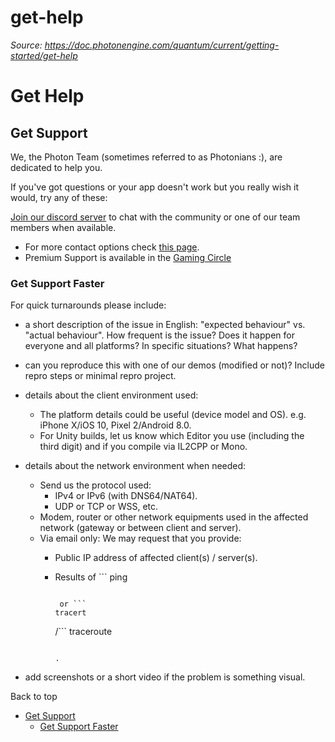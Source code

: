 # get-help

_Source: https://doc.photonengine.com/quantum/current/getting-started/get-help_

# Get Help

## Get Support

We, the Photon Team (sometimes referred to as Photonians :), are dedicated to help you.

If you've got questions or your app doesn't work but you really wish it would, try any of these:

[Join our discord server](https://dashboard.photonengine.com/Account/Profile) to chat with the community or one of our team members when available.

- For more contact options check [this page](https://www.photonengine.com/contact).
- Premium Support is available in the [Gaming Circle](https://www.photonengine.com/gaming)

### Get Support Faster

For quick turnarounds please include:

- a short description of the issue in English: "expected behaviour" vs. "actual behaviour". How frequent is the issue? Does it happen for everyone and all platforms? In specific situations? What happens?

- can you reproduce this with one of our demos (modified or not)? Include repro steps or minimal repro project.

- details about the client environment used:

  - The platform details could be useful (device model and OS). e.g. iPhone X/iOS 10, Pixel 2/Android 8.0.
  - For Unity builds, let us know which Editor you use (including the third digit) and if you compile via IL2CPP or Mono.
- details about the network environment when needed:

  - Send us the protocol used:
    - IPv4 or IPv6 (with DNS64/NAT64).
    - UDP or TCP or WSS, etc.
  - Modem, router or other network equipments used in the affected network (gateway or between client and server).
  - Via email only: We may request that you provide:
    - Public IP address of affected client(s) / server(s).
    - Results of ```
      ping
      ```

       or ```
      tracert
      ```

      /```
      traceroute
      ```

      .
- add screenshots or a short video if the problem is something visual.


Back to top

- [Get Support](#get-support)
  - [Get Support Faster](#get-support-faster)